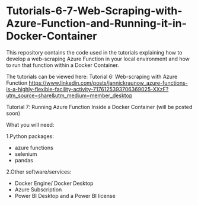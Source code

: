 # Tutorials-6-7-Web-Scraping-with-Azure-Function-and-Running-it-in-Docker-Container

This repository contains the code used in the tutorials explaining how to develop a web-scraping Azure Function in your local environment and how to run that function within a Docker Container.

The tutorials can be viewed here:
Tutorial 6: Web-scraping with Azure Function https://www.linkedin.com/posts/jannickraunow_azure-functions-is-a-highly-flexible-facility-activity-7176125393706369025-XXzF?utm_source=share&utm_medium=member_desktop

Tutorial 7: Running Azure Function Inside a Docker Container (will be posted soon)

What you will need:

1.Python packages:
- azure functions
- selenium
- pandas

2.Other software/services:
- Docker Engine/ Docker Desktop
- Azure Subscription
- Power BI Desktop and a Power BI license
